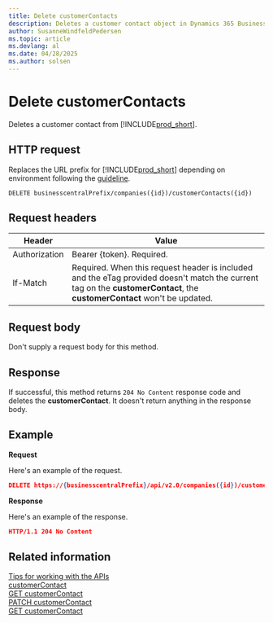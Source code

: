 ```yaml
---
title: Delete customerContacts
description: Deletes a customer contact object in Dynamics 365 Business Central.
author: SusanneWindfeldPedersen
ms.topic: article
ms.devlang: al
ms.date: 04/28/2025
ms.author: solsen
---
```


# Delete customerContacts

Deletes a customer contact from [!INCLUDE[prod_short](../../../includes/prod_short.md)].

## HTTP request

Replaces the URL prefix for [!INCLUDE[prod_short](../../../includes/prod_short.md)] depending on environment following the [guideline](../../v2.0/endpoints-apis-for-dynamics.md).

```
DELETE businesscentralPrefix/companies({id})/customerContacts({id})
```
## Request headers

|Header|Value|
|------|-----|
|Authorization  |Bearer {token}. Required. |
|If-Match       |Required. When this request header is included and the eTag provided doesn't match the current tag on the **customerContact**, the **customerContact** won't be updated. |

## Request body

Don't supply a request body for this method.

## Response

If successful, this method returns ```204 No Content``` response code and deletes the **customerContact**. It doesn't return anything in the response body.

## Example

**Request**

Here's an example of the request.

```json
DELETE https://{businesscentralPrefix}/api/v2.0/companies({id})/customerContacts({id})
```

**Response**

Here's an example of the response.

```json
HTTP/1.1 204 No Content
```

## Related information

[Tips for working with the APIs](/dynamics365/business-central/dev-itpro/developer/devenv-connect-apps-tips)  
[customerContact](../resources/dynamics_customerContact.md)  
[GET customerContact](dynamics_customercontact_get.md)  
[PATCH customerContact](dynamics_customercontact_update.md)  
[GET customerContact](dynamics_customercontact_get.md)  
